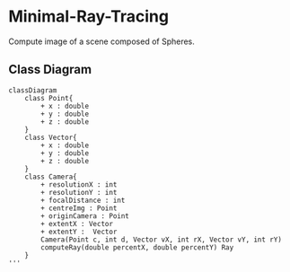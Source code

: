# Minimal-Ray-Tracing

Compute image of a scene composed of Spheres.

## Class Diagram

```mermaid
classDiagram
    class Point{
        + x : double
        + y : double
        + z : double
    }
    class Vector{
        + x : double
        + y : double
        + z : double
    }
    class Camera{
        + resolutionX : int
        + resolutionY : int
        + focalDistance : int
        + centreImg : Point
        + originCamera : Point
        + extentX : Vector
        + extentY :  Vector
        Camera(Point c, int d, Vector vX, int rX, Vector vY, int rY)
        computeRay(double percentX, double percentY) Ray
    }
'''





